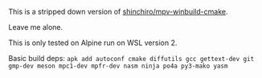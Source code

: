 This is a stripped down version of [shinchiro/mpv-winbuild-cmake](https://github.com/shinchiro/mpv-winbuild-cmake).

Leave me alone.

This is only tested on Alpine run on WSL version 2.

Basic build deps: 
`apk add autoconf cmake diffutils gcc gettext-dev git gmp-dev meson mpc1-dev mpfr-dev nasm ninja po4a py3-mako yasm`

